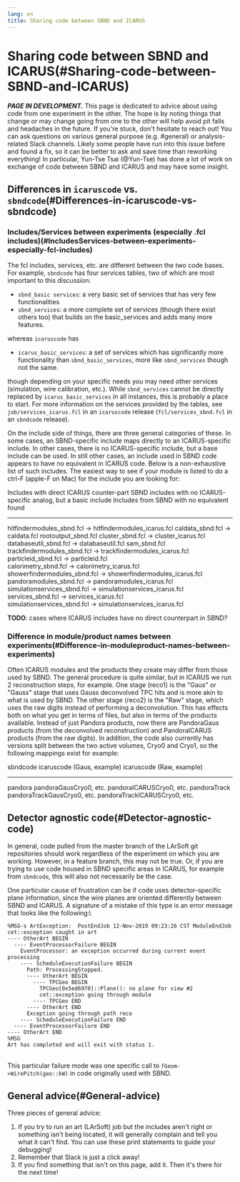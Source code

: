 ```yaml
---
lang: en
title: Sharing code between SBND and ICARUS
---
```




Sharing code between SBND and ICARUS(#Sharing-code-between-SBND-and-ICARUS)
============================================================================================

***PAGE IN DEVELOPMENT.*** This page is dedicated to advice about using
code from one experiment in the other. The hope is by noting things that
change or may change going from one to the other will help avoid pit
falls and headaches in the future. If you\'re stuck, don\'t hesitate to
reach out! You can ask questions on various general purpose (e.g.
\#general) or analysis-related Slack channels. Likely some people have
run into this issue before and found a fix, so it can be better to ask
and save time than reworking everything! In particular, Yun-Tse Tsai
(\@Yun-Tse) has done a lot of work on exchange of code between SBND and
ICARUS and may have some insight.



Differences in `icaruscode` vs. `sbndcode`(#Differences-in-icaruscode-vs-sbndcode)
---------------------------------------------------------------------------------------------------



### Includes/Services between experiments (especially .fcl includes)(#IncludesServices-between-experiments-especially-fcl-includes)

The fcl includes, services, etc. are different between the two code
bases. For example, `sbndcode` has four services tables, two of which
are most important to this discussion:

-   `sbnd_basic services`: a very basic set of services that has very
    few functionalities
-   `sbnd_services`: a more complete set of services (though there exist
    others too) that builds on the basic\_services and adds many more
    features.

whereas `icaruscode` has

-   `icarus_basic_services`: a set of services which has significantly
    more functionality than `sbnd_basic_services`, more like
    `sbnd_services` though not the same.

though depending on your specific needs you may need other services
(simulation, wire calibration, etc.). While `sbnd_services` cannot be
directly replaced by `icarus_basic_services` in all instances, this is
probably a place to start. For more information on the services provided
by the tables, see `job/services_icarus.fcl` in an `icaruscode` release
(`fcl/services_sbnd.fcl` in an `sbndcode` release).

On the include side of things, there are three general categories of
these. In some cases, an SBND-specific include maps directly to an
ICARUS-specific include. In other cases, there is no ICARUS-specific
include, but a base include can be used. In still other cases, an
include used in SBND code appears to have no equivalent in ICARUS code.
Below is a non-exhaustive list of such includes. The easiest way to see
if your module is listed to do a ctrl-F (apple-F on Mac) for the include
you are looking for:

  Includes with direct ICARUS counter-part                            SBND includes with no ICARUS-specific analog, but a basic include   Includes from SBND with no equivalent found
  ------------------------------------------------------------------- ------------------------------------------------------------------- ---------------------------------------------
  hitfindermodules\_sbnd.fcl -\> hitfindermodules\_icarus.fcl         caldata\_sbnd.fcl -\> caldata.fcl                                   rootoutput\_sbnd.fcl
  cluster\_sbnd.fcl -\> cluster\_icarus.fcl                           databaseutil\_sbnd.fcl -\> databaseutil.fcl                         sam\_sbnd.fcl
  trackfindermodules\_sbnd.fcl -\> trackfindermodules\_icarus.fcl     particleid\_sbnd.fcl -\> particleid.fcl                             
  calorimetry\_sbnd.fcl -\> calorimetry\_icarus.fcl                                                                                       
  showerfindermodules\_sbnd.fcl -\> showerfindermodules\_icarus.fcl                                                                       
  pandoramodules\_sbnd.fcl -\> pandoramodules\_icarus.fcl                                                                                 
  simulationservices\_sbnd.fcl -\> simulationservices\_icarus.fcl                                                                         
  services\_sbnd.fcl -\> services\_icarus.fcl                                                                                             
  simulationservices\_sbnd.fcl -\> simulationservices\_icarus.fcl                                                                         

**TODO**: cases where ICARUS includes have no direct counterpart in
SBND?



### Difference in module/product names between experiments(#Difference-in-moduleproduct-names-between-experiments)

Often ICARUS modules and the products they create may differ from those
used by SBND. The general procedure is quite similar, but in ICARUS we
run 2 reconstruction steps, for example. One stage (reco1) is the
\"Gaus\" or \"Gauss\" stage that uses Gauss deconvolved TPC hits and is
more akin to what is used by SBND. The other stage (reco2) is the
\"Raw\" stage, which uses the raw digits instead of performing a
deconvolution. This has effects both on what you get in terms of files,
but also in terms of the products available. Instead of just Pandora
products, now there are PandoraGaus products (from the deconvolved
reconstruction) and PandoraICARUS products (from the raw digits). In
addition, the code also currently has versions split between the two
active volumes, Cryo0 and Cryo1, so the following mappings exist for
example:

  sbndcode       icaruscode (Gaus, example)    icaruscode (Raw, example)
  -------------- ----------------------------- -------------------------------
  pandora        pandoraGausCryo0, etc.        pandoraICARUSCryo0, etc.
  pandoraTrack   pandoraTrackGausCryo0, etc.   pandoraTrackICARUSCryo0, etc.



Detector agnostic code(#Detector-agnostic-code)
----------------------------------------------------------------

In general, code pulled from the master branch of the LArSoft git
repositories should work regardless of the experiment on which you are
working. However, in a feature branch, this may not be true. Or, if you
are trying to use code housed in SBND specific areas in ICARUS, for
example from `sbndcode`, this will also not necessarily be the case.

One particular cause of frustration can be if code uses
detector-specific plane information, since the wire planes are oriented
differently between SBND and ICARUS. A signature of a mistake of this
type is an error message that looks like the following:\

    %MSG-s ArtException:  PostEndJob 12-Nov-2019 09:23:26 CST ModuleEndJob
    cet::exception caught in art
    ---- OtherArt BEGIN
      ---- EventProcessorFailure BEGIN
        EventProcessor: an exception occurred during current event processing
        ---- ScheduleExecutionFailure BEGIN
          Path: ProcessingStopped.
          ---- OtherArt BEGIN
            ---- TPCGeo BEGIN
              TPCGeo[0x5ed6970]::Plane(): no plane for view #2
              cet::exception going through module 
            ---- TPCGeo END
          ---- OtherArt END
          Exception going through path reco
        ---- ScheduleExecutionFailure END
      ---- EventProcessorFailure END
    ---- OtherArt END
    %MSG
    Art has completed and will exit with status 1.

\
This particular failure mode was one specific call to
`fGeom->WirePitch(geo::kW)` in code originally used with SBND.



General advice(#General-advice)
------------------------------------------------

Three pieces of general advice:

1.  If you try to run an art (LArSoft) job but the includes aren\'t
    right or something isn\'t being located, it will generally complain
    and tell you what it can\'t find. You can use these print statements
    to guide your debugging!
2.  Remember that Slack is just a click away!
3.  If you find something that isn\'t on this page, add it. Then it\'s
    there for the next time!
